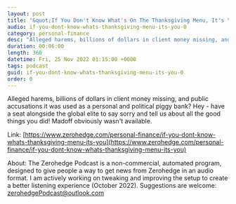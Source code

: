 ```yaml
---
layout: post
title: "&quot;If You Don't Know What's On The Thanksgiving Menu, It's You&quot;"
audio: if-you-dont-know-whats-thanksgiving-menu-its-you-0
category: personal-finance
desc: "Alleged harems, billions of dollars in client money missing, and public accusations it was used as a personal and political piggy bank? Hey - have a seat alongside the global elite to say sorry and tell us about all the good things you did! Madoff obviously wasn't available."
duration: 00:06:00
length: 360
datetime: Fri, 25 Nov 2022 01:15:00 +0000
tags: podcast
guid: if-you-dont-know-whats-thanksgiving-menu-its-you-0
order: 0
---
```

Alleged harems, billions of dollars in client money missing, and public accusations it was used as a personal and political piggy bank? Hey - have a seat alongside the global elite to say sorry and tell us about all the good things you did! Madoff obviously wasn't available.

Link: [https://www.zerohedge.com/personal-finance/if-you-dont-know-whats-thanksgiving-menu-its-you](https://www.zerohedge.com/personal-finance/if-you-dont-know-whats-thanksgiving-menu-its-you)

About: The Zerohedge Podcast is a non-commercial, automated program, designed to give people a way to get news from Zerohedge in an audio format.  I am actively working on tweaking and improving the setup to create a better listening experience (October 2022).  Suggestions are welcome: [zerohedgePodcast@outlook.com](mailto:zerohedgePodcast@outlook.com)